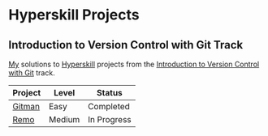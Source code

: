 # Hyperskill Projects

## Introduction to Version Control with Git Track

[My](https://hyperskill.org/profile/7889902) solutions to [Hyperskill](https://hyperskill.org) projects from the [Introduction to Version Control with Git](https://hyperskill.org/tracks/48) track.

| Project               | Level  | Status      |
| --------------------- | ------ | ----------- |
| [Gitman](./01_gitman) | Easy   | Completed   |
| [Remo](./02_remo)     | Medium | In Progress |
